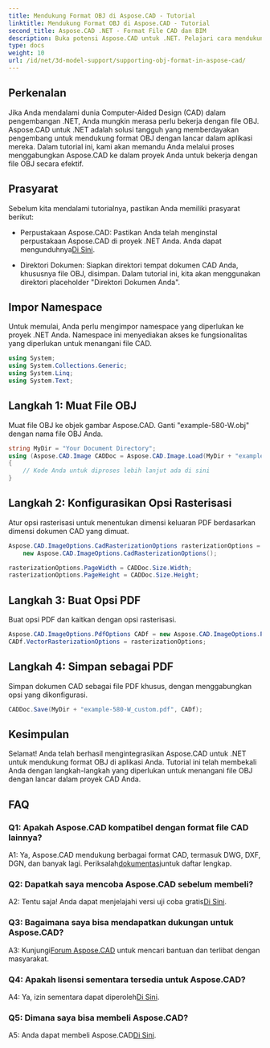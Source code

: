 ```yaml
---
title: Mendukung Format OBJ di Aspose.CAD - Tutorial
linktitle: Mendukung Format OBJ di Aspose.CAD - Tutorial
second_title: Aspose.CAD .NET - Format File CAD dan BIM
description: Buka potensi Aspose.CAD untuk .NET. Pelajari cara mendukung format OBJ dengan lancar di aplikasi CAD Anda dengan tutorial langkah demi langkah ini.
type: docs
weight: 10
url: /id/net/3d-model-support/supporting-obj-format-in-aspose-cad/
---
```

## Perkenalan

Jika Anda mendalami dunia Computer-Aided Design (CAD) dalam pengembangan .NET, Anda mungkin merasa perlu bekerja dengan file OBJ. Aspose.CAD untuk .NET adalah solusi tangguh yang memberdayakan pengembang untuk mendukung format OBJ dengan lancar dalam aplikasi mereka. Dalam tutorial ini, kami akan memandu Anda melalui proses menggabungkan Aspose.CAD ke dalam proyek Anda untuk bekerja dengan file OBJ secara efektif.

## Prasyarat

Sebelum kita mendalami tutorialnya, pastikan Anda memiliki prasyarat berikut:

-  Perpustakaan Aspose.CAD: Pastikan Anda telah menginstal perpustakaan Aspose.CAD di proyek .NET Anda. Anda dapat mengunduhnya[Di Sini](https://releases.aspose.com/cad/net/).

- Direktori Dokumen: Siapkan direktori tempat dokumen CAD Anda, khususnya file OBJ, disimpan. Dalam tutorial ini, kita akan menggunakan direktori placeholder "Direktori Dokumen Anda".

## Impor Namespace

Untuk memulai, Anda perlu mengimpor namespace yang diperlukan ke proyek .NET Anda. Namespace ini menyediakan akses ke fungsionalitas yang diperlukan untuk menangani file CAD.

```csharp
using System;
using System.Collections.Generic;
using System.Linq;
using System.Text;
```


## Langkah 1: Muat File OBJ

Muat file OBJ ke objek gambar Aspose.CAD. Ganti "example-580-W.obj" dengan nama file OBJ Anda.

```csharp
string MyDir = "Your Document Directory";
using (Aspose.CAD.Image CADDoc = Aspose.CAD.Image.Load(MyDir + "example-580-W.obj"))
{
    // Kode Anda untuk diproses lebih lanjut ada di sini
}
```

## Langkah 2: Konfigurasikan Opsi Rasterisasi

Atur opsi rasterisasi untuk menentukan dimensi keluaran PDF berdasarkan dimensi dokumen CAD yang dimuat.

```csharp
Aspose.CAD.ImageOptions.CadRasterizationOptions rasterizationOptions =
    new Aspose.CAD.ImageOptions.CadRasterizationOptions();

rasterizationOptions.PageWidth = CADDoc.Size.Width;
rasterizationOptions.PageHeight = CADDoc.Size.Height;
```

## Langkah 3: Buat Opsi PDF

Buat opsi PDF dan kaitkan dengan opsi rasterisasi.

```csharp
Aspose.CAD.ImageOptions.PdfOptions CADf = new Aspose.CAD.ImageOptions.PdfOptions();
CADf.VectorRasterizationOptions = rasterizationOptions;
```

## Langkah 4: Simpan sebagai PDF

Simpan dokumen CAD sebagai file PDF khusus, dengan menggabungkan opsi yang dikonfigurasi.

```csharp
CADDoc.Save(MyDir + "example-580-W_custom.pdf", CADf);
```

## Kesimpulan

Selamat! Anda telah berhasil mengintegrasikan Aspose.CAD untuk .NET untuk mendukung format OBJ di aplikasi Anda. Tutorial ini telah membekali Anda dengan langkah-langkah yang diperlukan untuk menangani file OBJ dengan lancar dalam proyek CAD Anda.

## FAQ

### Q1: Apakah Aspose.CAD kompatibel dengan format file CAD lainnya?

 A1: Ya, Aspose.CAD mendukung berbagai format CAD, termasuk DWG, DXF, DGN, dan banyak lagi. Periksalah[dokumentasi](https://reference.aspose.com/cad/net/)untuk daftar lengkap.

### Q2: Dapatkah saya mencoba Aspose.CAD sebelum membeli?

 A2: Tentu saja! Anda dapat menjelajahi versi uji coba gratis[Di Sini](https://releases.aspose.com/).

### Q3: Bagaimana saya bisa mendapatkan dukungan untuk Aspose.CAD?

 A3: Kunjungi[Forum Aspose.CAD](https://forum.aspose.com/c/cad/19) untuk mencari bantuan dan terlibat dengan masyarakat.

### Q4: Apakah lisensi sementara tersedia untuk Aspose.CAD?

 A4: Ya, izin sementara dapat diperoleh[Di Sini](https://purchase.aspose.com/temporary-license/).

### Q5: Dimana saya bisa membeli Aspose.CAD?

 A5: Anda dapat membeli Aspose.CAD[Di Sini](https://purchase.aspose.com/buy).
